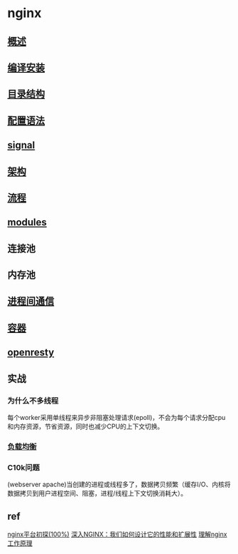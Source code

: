 # nginx

## [概述](nginx-overview.md)

## [编译安装](nginx-compile.md)

## [目录结构](nginx-file.md)

## [配置语法](nginx-config-grammer.md)

## [signal](nginx-signal.md) 

## [架构](nginx-arch.md)

## [流程](nginx-process.md)

## [modules](nginx-modules.md)

## 连接池
## 内存池

## [进程间通信](nginx-process-communicate.md)

## [容器](nginx-container.md)

## [openresty](nginx-openresty.md)

## 实战
### 为什么不多线程
每个worker采用单线程来异步非阻塞处理请求(epoll)，不会为每个请求分配cpu和内存资源，节省资源，同时也减少CPU的上下文切换。

### [负载均衡](load-balance.md)

### C10k问题
(webserver apache)当创建的进程或线程多了，数据拷贝频繁（缓存I/O、内核将数据拷贝到用户进程空间、阻塞，进程/线程上下文切换消耗大）。

## ref
[nginx平台初探(100%)](http://tengine.taobao.org/book/chapter_02.html#nginx)
[深入NGINX：我们如何设计它的性能和扩展性](https://www.cnblogs.com/chenjfblog/p/8715580.html)
[理解nginx工作原理](https://www.jianshu.com/p/6215e5d24553)